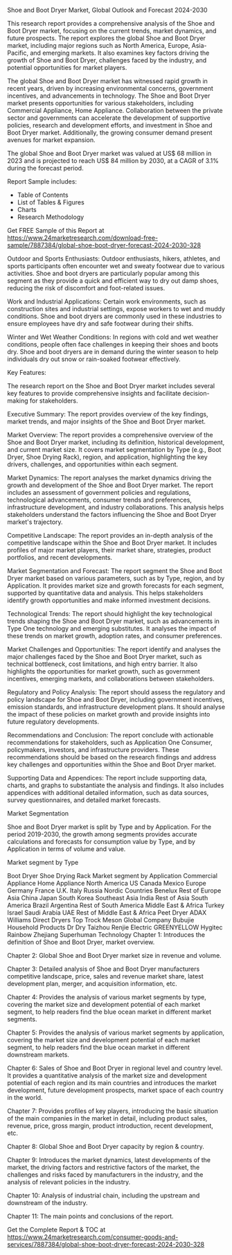Shoe and Boot Dryer Market, Global Outlook and Forecast 2024-2030

This research report provides a comprehensive analysis of the Shoe and Boot Dryer market, focusing on the current trends, market dynamics, and future prospects. The report explores the global Shoe and Boot Dryer market, including major regions such as North America, Europe, Asia-Pacific, and emerging markets. It also examines key factors driving the growth of Shoe and Boot Dryer, challenges faced by the industry, and potential opportunities for market players.

The global Shoe and Boot Dryer market has witnessed rapid growth in recent years, driven by increasing environmental concerns, government incentives, and advancements in technology. The Shoe and Boot Dryer market presents opportunities for various stakeholders, including Commercial Appliance, Home Appliance. Collaboration between the private sector and governments can accelerate the development of supportive policies, research and development efforts, and investment in Shoe and Boot Dryer market. Additionally, the growing consumer demand present avenues for market expansion.

The global Shoe and Boot Dryer market was valued at US$ 68 million in 2023 and is projected to reach US$ 84 million by 2030, at a CAGR of 3.1% during the forecast period.

Report Sample includes:
- Table of Contents
- List of Tables & Figures
- Charts
- Research Methodology

Get FREE Sample of this Report at https://www.24marketresearch.com/download-free-sample/7887384/global-shoe-boot-dryer-forecast-2024-2030-328

Outdoor and Sports Enthusiasts: Outdoor enthusiasts, hikers, athletes, and sports participants often encounter wet and sweaty footwear due to various activities. Shoe and boot dryers are particularly popular among this segment as they provide a quick and efficient way to dry out damp shoes, reducing the risk of discomfort and foot-related issues.

Work and Industrial Applications: Certain work environments, such as construction sites and industrial settings, expose workers to wet and muddy conditions. Shoe and boot dryers are commonly used in these industries to ensure employees have dry and safe footwear during their shifts.

Winter and Wet Weather Conditions: In regions with cold and wet weather conditions, people often face challenges in keeping their shoes and boots dry. Shoe and boot dryers are in demand during the winter season to help individuals dry out snow or rain-soaked footwear effectively.

Key Features:

The research report on the Shoe and Boot Dryer market includes several key features to provide comprehensive insights and facilitate decision-making for stakeholders.

Executive Summary: The report provides overview of the key findings, market trends, and major insights of the Shoe and Boot Dryer market.

Market Overview: The report provides a comprehensive overview of the Shoe and Boot Dryer market, including its definition, historical development, and current market size. It covers market segmentation by Type (e.g., Boot Dryer, Shoe Drying Rack), region, and application, highlighting the key drivers, challenges, and opportunities within each segment.

Market Dynamics: The report analyses the market dynamics driving the growth and development of the Shoe and Boot Dryer market. The report includes an assessment of government policies and regulations, technological advancements, consumer trends and preferences, infrastructure development, and industry collaborations. This analysis helps stakeholders understand the factors influencing the Shoe and Boot Dryer market's trajectory.

Competitive Landscape: The report provides an in-depth analysis of the competitive landscape within the Shoe and Boot Dryer market. It includes profiles of major market players, their market share, strategies, product portfolios, and recent developments.

Market Segmentation and Forecast: The report segment the Shoe and Boot Dryer market based on various parameters, such as by Type, region, and by Application. It provides market size and growth forecasts for each segment, supported by quantitative data and analysis. This helps stakeholders identify growth opportunities and make informed investment decisions.

Technological Trends: The report should highlight the key technological trends shaping the Shoe and Boot Dryer market, such as advancements in Type One technology and emerging substitutes. It analyses the impact of these trends on market growth, adoption rates, and consumer preferences.

Market Challenges and Opportunities: The report identify and analyses the major challenges faced by the Shoe and Boot Dryer market, such as technical bottleneck, cost limitations, and high entry barrier. It also highlights the opportunities for market growth, such as government incentives, emerging markets, and collaborations between stakeholders.

Regulatory and Policy Analysis: The report should assess the regulatory and policy landscape for Shoe and Boot Dryer, including government incentives, emission standards, and infrastructure development plans. It should analyse the impact of these policies on market growth and provide insights into future regulatory developments.

Recommendations and Conclusion: The report conclude with actionable recommendations for stakeholders, such as Application One Consumer, policymakers, investors, and infrastructure providers. These recommendations should be based on the research findings and address key challenges and opportunities within the Shoe and Boot Dryer market.

Supporting Data and Appendices: The report include supporting data, charts, and graphs to substantiate the analysis and findings. It also includes appendices with additional detailed information, such as data sources, survey questionnaires, and detailed market forecasts.

Market Segmentation

Shoe and Boot Dryer market is split by Type and by Application. For the period 2019-2030, the growth among segments provides accurate calculations and forecasts for consumption value by Type, and by Application in terms of volume and value.

Market segment by Type

Boot Dryer
Shoe Drying Rack
Market segment by Application
Commercial Appliance
Home Appliance
North America
US
Canada
Mexico
Europe
Germany
France
U.K.
Italy
Russia
Nordic Countries
Benelux
Rest of Europe
Asia
China
Japan
South Korea
Southeast Asia
India
Rest of Asia
South America
Brazil
Argentina
Rest of South America
Middle East & Africa
Turkey
Israel
Saudi Arabia
UAE
Rest of Middle East & Africa
Peet Dryer
ADAX
Williams Direct Dryers
Top Trock
Meson Global Company
Bubujie Household Products
Dr Dry
Taizhou Renjie Electric
GREENYELLOW
Hygitec
Rainbow
Zhejiang Superhuman Technology
Chapter 1: Introduces the definition of Shoe and Boot Dryer, market overview.

Chapter 2: Global Shoe and Boot Dryer market size in revenue and volume.

Chapter 3: Detailed analysis of Shoe and Boot Dryer manufacturers competitive landscape, price, sales and revenue market share, latest development plan, merger, and acquisition information, etc.

Chapter 4: Provides the analysis of various market segments by type, covering the market size and development potential of each market segment, to help readers find the blue ocean market in different market segments.

Chapter 5: Provides the analysis of various market segments by application, covering the market size and development potential of each market segment, to help readers find the blue ocean market in different downstream markets.

Chapter 6: Sales of Shoe and Boot Dryer in regional level and country level. It provides a quantitative analysis of the market size and development potential of each region and its main countries and introduces the market development, future development prospects, market space of each country in the world.

Chapter 7: Provides profiles of key players, introducing the basic situation of the main companies in the market in detail, including product sales, revenue, price, gross margin, product introduction, recent development, etc.

Chapter 8: Global Shoe and Boot Dryer capacity by region & country.

Chapter 9: Introduces the market dynamics, latest developments of the market, the driving factors and restrictive factors of the market, the challenges and risks faced by manufacturers in the industry, and the analysis of relevant policies in the industry.

Chapter 10: Analysis of industrial chain, including the upstream and downstream of the industry.

Chapter 11: The main points and conclusions of the report.

Get the Complete Report & TOC at https://www.24marketresearch.com/consumer-goods-and-services/7887384/global-shoe-boot-dryer-forecast-2024-2030-328
